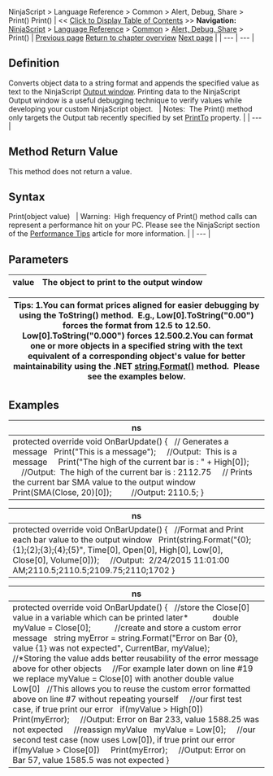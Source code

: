 ﻿
NinjaScript \> Language Reference \> Common \> Alert, Debug, Share \> Print()
Print()
| \<\< [Click to Display Table of Contents](print.md) \>\> **Navigation:**     [NinjaScript](ninjascript.md) \> [Language Reference](language_reference_wip.md) \> [Common](common.md) \> [Alert, Debug, Share](alert__debugging_and_sharing.md) \> Print() | [Previous page](playsound.md) [Return to chapter overview](alert__debugging_and_sharing.md) [Next page](printto.md) |
| --- | --- |
## Definition
Converts object data to a string format and appends the specified value as text to the NinjaScript [Output window](output.md). Printing data to the NinjaScript Output window is a useful debugging technique to verify values while developing your custom NinjaScript object.
 
| Notes:  The Print() method only targets the Output tab recently specified by set [PrintTo](printto.md) property. |
| --- |

## 
## 
## Method Return Value
This method does not return a value.
 
## Syntax
Print(object value)
 
| Warning:  High frequency of Print() method calls can represent a performance hit on your PC. Please see the NinjaScript section of the [Performance Tips](performance_tips2.md) article for more information. |
| --- |

## Parameters
| value | The object to print to the output window |
| --- | --- |

| Tips: 1\.You can format prices aligned for easier debugging by using the ToString() method.  E.g., Low\[0].ToString("0\.00") forces the format from 12\.5 to 12\.50\.  Low\[0].ToString("0\.000") forces 12\.500\.2\.You can format one or more objects in a specified string with the text equivalent of a corresponding object's value for better maintainability using the .NET [string.Format()](https://msdn.microsoft.com/en-us/library/system.string.format%28v=vs.110%29.aspx) method.  Please see the examples below. |
| --- |

## 
## 
## Examples
| ns |
| --- |
| protected override void OnBarUpdate() {    // Generates a message    Print("This is a message");      //Output:  This is a message      Print("The high of the current bar is : " \+ High\[0]);          //Output:  The high of the current bar is : 2112\.75      // Prints the current bar SMA value to the output window    Print(SMA(Close, 20)\[0]);           //Output: 2110\.5; } |

| ns |
| --- |
| protected override void OnBarUpdate() {    //Format and Print each bar value to the output window    Print(string.Format("{0};{1};{2};{3};{4};{5}", Time\[0], Open\[0], High\[0], Low\[0], Close\[0], Volume\[0]));      //Output:  2/24/2015 11:01:00 AM;2110\.5;2110\.5;2109\.75;2110;1702 } |

| ns |
| --- |
| protected override void OnBarUpdate() {    //store the Close\[0] value in a variable which can be printed later\*            double myValue \= Close\[0];            //create and store a custom error message    string myError \= string.Format("Error on Bar {0}, value {1} was not expected", CurrentBar, myValue);               //\*Storing the value adds better reusability of the error message above for other objects      //For example later down on line \#19 we replace myValue \= Close\[0] with another double value Low\[0]    //This allows you to reuse the custom error formatted above on line \#7 without repeating yourself      //our first test case, if true print our error    if(myValue \> High\[0])                  Print(myError);      //Output: Error on Bar 233, value 1588\.25 was not expected      //reassign myValue    myValue \= Low\[0];      //our second test case (now uses Low\[0]), if true print our error    if(myValue \> Close\[0])      Print(myError);      //Output: Error on Bar 57, value 1585\.5 was not expected } |
